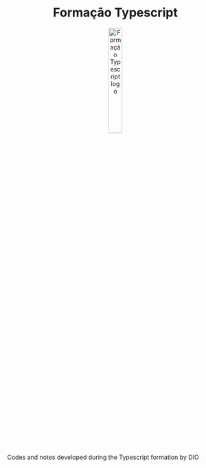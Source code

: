 <h1 align="center"> Formação Typescript </h1>

<p align="center">
    <img src="https://hermes.digitalinnovation.one/tracks/225effc3-a4c4-44e9-ba7f-53caaaffbcec.png" alt="Formação Typescript logo" width="25%" heigh="25%"/>
</p>

Codes and notes developed during the Typescript formation by DIO
